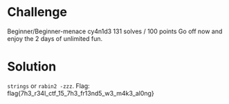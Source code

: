 # Challenge

Beginner/Beginner-menace
cy4n1d3
131 solves / 100 points
Go off now and enjoy the 2 days of unlimited fun.

# Solution
`strings` or `rabin2 -zzz`. Flag: flag{7h3_r34l_ctf_15_7h3_fr13nd5_w3_m4k3_al0ng}